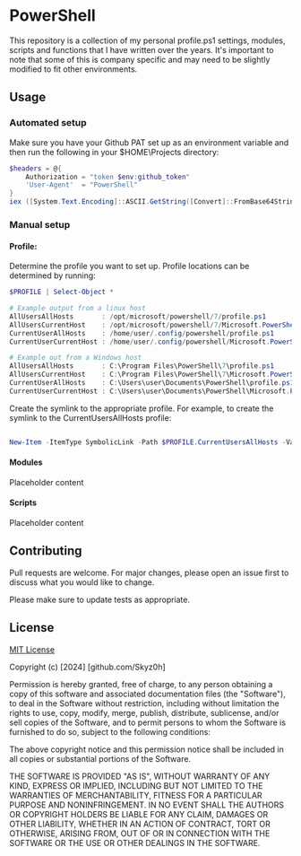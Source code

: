 # PowerShell

This repository is a collection of my personal profile.ps1 settings, modules, scripts and functions that I have written over the years. It's important to note that some of this is company specific and may need to be slightly modified to fit other environments.

## Usage

### Automated setup

Make sure you have your Github PAT set up as an environment variable and then run the following in your $HOME\Projects directory:
```powershell
$headers = @{    
    Authorization = "token $env:github_token"
    'User-Agent'  = "PowerShell"
}
iex ([System.Text.Encoding]::ASCII.GetString([Convert]::FromBase64String((Invoke-RestMethod -Uri $repoUrl -Headers $headers).Content)))

```

### Manual setup

#### Profile:
   
   Determine the profile you want to set up. Profile locations can be determined by running:
```powershell
$PROFILE | Select-Object *  

# Example output from a linux host
AllUsersAllHosts       : /opt/microsoft/powershell/7/profile.ps1
AllUsersCurrentHost    : /opt/microsoft/powershell/7/Microsoft.PowerShell_profile.ps1
CurrentUserAllHosts    : /home/user/.config/powershell/profile.ps1
CurrentUserCurrentHost : /home/user/.config/powershell/Microsoft.PowerShell_profile.ps1

# Example out from a Windows host
AllUsersAllHosts       : C:\Program Files\PowerShell\7\profile.ps1
AllUsersCurrentHost    : C:\Program Files\PowerShell\7\Microsoft.PowerShell_profile.ps1
CurrentUserAllHosts    : C:\Users\user\Documents\PowerShell\profile.ps1
CurrentUserCurrentHost : C:\Users\user\Documents\PowerShell\Microsoft.PowerShell_profile.ps1
```

Create the symlink to the appropriate profile. For example, to create the symlink to the CurrentUsersAllHosts profile:
```powershell

New-Item -ItemType SymbolicLink -Path $PROFILE.CurrentUsersAllHosts -Value C:\users\User\projects\PowerShell\Profiles\profile.ps1 -Force

```
#### Modules

Placeholder content

#### Scripts

Placeholder content


## Contributing

Pull requests are welcome. For major changes, please open an issue first
to discuss what you would like to change.

Please make sure to update tests as appropriate.

## License

[MIT License](https://choosealicense.com/licenses/mit/)


Copyright (c) [2024] [github.com/Skyz0h]

Permission is hereby granted, free of charge, to any person obtaining a copy
of this software and associated documentation files (the "Software"), to deal
in the Software without restriction, including without limitation the rights
to use, copy, modify, merge, publish, distribute, sublicense, and/or sell
copies of the Software, and to permit persons to whom the Software is
furnished to do so, subject to the following conditions:

The above copyright notice and this permission notice shall be included in all
copies or substantial portions of the Software.

THE SOFTWARE IS PROVIDED "AS IS", WITHOUT WARRANTY OF ANY KIND, EXPRESS OR
IMPLIED, INCLUDING BUT NOT LIMITED TO THE WARRANTIES OF MERCHANTABILITY,
FITNESS FOR A PARTICULAR PURPOSE AND NONINFRINGEMENT. IN NO EVENT SHALL THE
AUTHORS OR COPYRIGHT HOLDERS BE LIABLE FOR ANY CLAIM, DAMAGES OR OTHER
LIABILITY, WHETHER IN AN ACTION OF CONTRACT, TORT OR OTHERWISE, ARISING FROM,
OUT OF OR IN CONNECTION WITH THE SOFTWARE OR THE USE OR OTHER DEALINGS IN THE
SOFTWARE.
